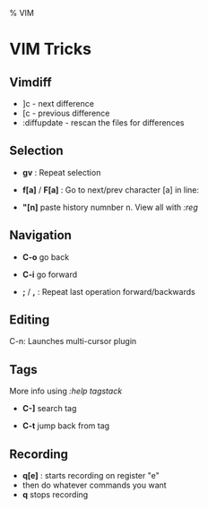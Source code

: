 % VIM

# VIM Tricks

## Vimdiff

- ]c          - next difference
- [c          - previous difference
- :diffupdate - rescan the files for differences

## Selection

- **gv** : Repeat selection

- **f[a]** / **F[a]** : Go to next/prev character [a] in line:

- **"[n]** paste history numnber n. View all with _:reg_

## Navigation

- **C-o** go back

- **C-i** go forward

- **;** / **,** : Repeat last operation forward/backwards

## Editing

C-n: Launches multi-cursor plugin

## Tags

More info using _:help tagstack_

- **C-]** search tag

- **C-t** jump back from tag

## Recording

- **q[e]** : starts recording on register "e"
- then do whatever commands you want
- **q** stops recording
